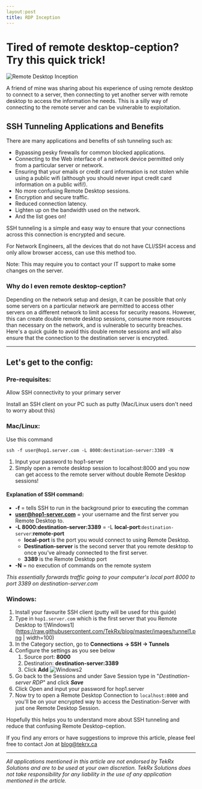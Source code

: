 ```yaml
---
layout:post
title: RDP Inception
---
```


# Tired of remote desktop-ception? Try this quick trick!

![Remote Desktop Inception](https://raw.githubusercontent.com/TekRx/blog/master/images/mainpic1.png)

A friend of mine was sharing about his experience of using remote desktop to connect to a server, then connecting to yet another server with remote desktop to access the information he needs. This is a silly way of connecting to the remote server and can be vulnerable to exploitation.

## SSH Tunneling Applications and Benefits

There are many applications and benefits of ssh tunneling such as:

- Bypassing pesky firewalls for common blocked applications.
- Connecting to the Web interface of a network device permitted only from a particular server or network.
- Ensuring that your emails or credit card information is not stolen while using a public wifi (although you should never input credit card information on a public wifi!).
- No more confusing Remote Desktop sessions.
- Encryption and secure traffic.
- Reduced connection latency.
- Lighten up on the bandwidth used on the network.
- And the list goes on!

SSH tunneling is a simple and easy way to ensure that your connections across this connection is encrypted and secure.

For Network Engineers, all the devices that do not have CLI/SSH access and only allow browser access, can use this method too. 

Note: This may require you to contact your IT support to make some changes on the server.

### Why do I even remote desktop-ception?
Depending on the network setup and design, it can be possible that only some servers on a particular network are permitted to access other servers on a different network to limit access for security reasons. However, this can create double remote desktop sessions, consume more resources than necessary on the network, and is vulnerable to security breaches. Here's a quick guide to avoid this double remote sessions and will also ensure that the connection to the destination server is encrypted.

---

## Let's get to the config:
### Pre-requisites:
Allow SSH connectivity to your primary server

Install an SSH client on your PC such as putty (Mac/Linux users don't need to worry about this)

### Mac/Linux:

Use this command

`ssh -f user@hop1.server.com -L 8000:destination-server:3389 -N`

1. Input your password to hop1-server
2. Simply open a remote desktop session to localhost:8000 and you now can get access to the remote server without double Remote Desktop sessions!


#### Explanation of SSH command:

- **-f** = tells SSH to run in the background prior to executing the comman
- **user@hop1-server.com** = your username and the first server you Remote Desktop to.
- **-L 8000:destination-server:3389** = -L **local-port**:`destination-server`:**remote-port**
  - **local-port** is the port you would connect to using Remote Desktop.
  - **Destination-server** is the second server that you remote desktop to once you've already connected to the first server.
  - **3389** is the Remote Desktop port
- **-N** = no execution of commands on the remote system

_This essentially forwards traffic going to your computer's local port 8000 to port 3389 on destination-server.com_


### Windows:
1. Install your favourite SSH client (putty will be used for this guide)
2. Type in ```hop1.server.com``` which is the first server that you Remote Desktop to
![Windows1](https://raw.githubusercontent.com/TekRx/blog/master/images/tunnel1.png | width=100)
3. In the Category section, go to **Connections -> SSH -> Tunnels**
4. Configure the settings as you see below 
    1. Source port: **8000**
    2. Destination: **destination-server:3389**
    3. Click **Add**
![Windows2](https://raw.githubusercontent.com/TekRx/blog/master/images/tunnel2.png)
5. Go back to the Sessions and under Save Session type in "_Destination-server RDP_" and click **_Save_**
6. Click Open and input your password for hop1.server
7. Now try to open a Remote Desktop Connection to ```localhost:8000``` and you'll be on your encrypted way to access the Destination-Server with just one Remote Desktop Session.

Hopefully this helps you to understand more about SSH tunneling and reduce that confusing Remote Desktop-ception. 



If you find any errors or have suggestions to improve this article, please feel free to contact Jon at blog@tekrx.ca

---

_All applications mentioned in this article are not endorsed by TekRx Solutions and are to be used at your own discretion. TekRx Solutions does not take responsibility for any liability in the use of any application mentioned in the article._
